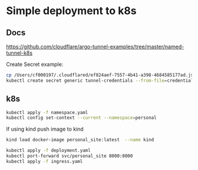 # Simple deployment to k8s

## Docs
https://github.com/cloudflare/argo-tunnel-examples/tree/master/named-tunnel-k8s  

Create Secret example:
```bash
cp /Users/cf000197/.cloudflared/ef824aef-7557-4b41-a398-4684585177ad.json /var/snap/microk8s/common/credentials.json
kubectl create secret generic tunnel-credentials --from-file=credentials.json=/var/snap/microk8s/common/credentials.json
```

## k8s
```bash
kubectl apply -f namespace.yaml
kubectl config set-context --current --namespace=personal
```

If using kind push image to kind
```bash
kind load docker-image personal_site:latest  --name kind
```

```bash
kubectl apply -f deployment.yaml
kubectl port-forward svc/personal_site 8000:8000 
kubectl apply -f ingress.yaml
```

